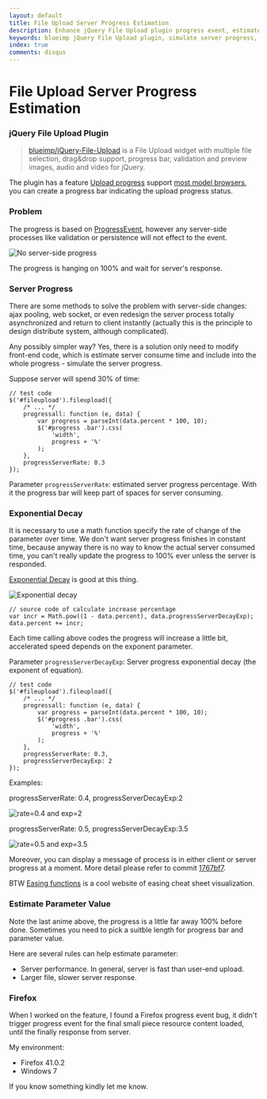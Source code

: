```yaml
---
layout: default
title: File Upload Server Progress Estimation
description: Enhance jQuery File Upload plugin progress event, estimate server side consume time and include in the total progress.
keywords: blueimp jQuery File Upload plugin, simulate server progress, progressServerRate, progressServerDecayExp
index: true
comments: disqus
---
```


# File Upload Server Progress Estimation

<h3>
<a href="#jquery-file-upload-plugin" name="jquery-file-upload-plugin" class="anchor"><span class="octicon octicon-link"></span></a>
jQuery File Upload Plugin
</h3>

> [blueimp/jQuery-File-Upload](https://github.com/blueimp/jQuery-File-Upload) is a File Upload widget with multiple file selection, drag&drop support, progress bar, validation and preview images, audio and video for jQuery.

The plugin has a feature [Upload progress](https://github.com/blueimp/jQuery-File-Upload/wiki/Basic-plugin#how-to-display-upload-progress-with-the-basic-plugin) support [most model browsers](https://github.com/blueimp/jQuery-File-Upload/wiki/Browser-support#upload-progress), you can create a progress bar indicating the upload progress status.

<h3>
<a href="#problem" name="problem" class="anchor"><span class="octicon octicon-link"></span></a>
Problem
</h3>

The progress is based on [ProgressEvent](https://developer.mozilla.org/en-US/docs/Web/API/ProgressEvent), however any server-side processes like validation or persistence will not effect to the event.

![No server-side progress](http://atealxt.github.io/images/20151103/01_no_server.gif "No server-side progress")

The progress is hanging on 100% and wait for server's response.

<h3>
<a href="#server-progress" name="server-progress" class="anchor"><span class="octicon octicon-link"></span></a>
Server Progress
</h3>

There are some methods to solve the problem with server-side changes: ajax pooling, web socket, or even redesign the server process totally asynchronized and return to client instantly (actually this is the principle to design distribute system, although complicated).

Any possibly simpler way? Yes, there is a solution only need to modify front-end code, which is estimate server consume time and include into the whole progress - simulate the server progress.

Suppose server will spend 30% of time:

<pre><code>// test code
$('#fileupload').fileupload({
    /* ... */
    progressall: function (e, data) {
        var progress = parseInt(data.percent * 100, 10);
        $('#progress .bar').css(
            'width',
            progress + '%'
        );
    },
    progressServerRate: 0.3
});
</code></pre>

Parameter `progressServerRate`: estimated server progress percentage.
With it the progress bar will keep part of spaces for server consuming.

<h3>
<a href="#exponential-decay" name="exponential-decay" class="anchor"><span class="octicon octicon-link"></span></a>
Exponential Decay
</h3>

It is necessary to use a math function specify the rate of change of the parameter over time. We don't want server progress finishes in constant time, because anyway there is no way to know the actual server consumed time, you can't really update the progress to 100% ever unless the server is responded. 

[Exponential Decay](https://en.wikipedia.org/wiki/Exponential_decay) is good at this thing.

![Exponential decay](http://atealxt.github.io/images/20151103/04_exponential_decay_3.png "Exponential decay")

<pre><code>// source code of calculate increase percentage
var incr = Math.pow((1 - data.percent), data.progressServerDecayExp);
data.percent += incr;
</code></pre>

Each time calling above codes the progress will increase a little bit, accelerated speed depends on the exponent parameter.

Parameter `progressServerDecayExp`: Server progress exponential decay (the exponent of equation).

<pre><code>// test code
$('#fileupload').fileupload({
    /* ... */
    progressall: function (e, data) {
        var progress = parseInt(data.percent * 100, 10);
        $('#progress .bar').css(
            'width',
            progress + '%'
        );
    },
    progressServerRate: 0.3,
    progressServerDecayExp: 2
});
</code></pre>

Examples:

progressServerRate: 0.4, progressServerDecayExp:2

![rate=0.4 and exp=2](http://atealxt.github.io/images/20151103/02_server_0p4_2.gif "rate=0.4 and exp=2")

progressServerRate: 0.5, progressServerDecayExp:3.5

![rate=0.5 and exp=3.5](http://atealxt.github.io/images/20151103/03_server_0p5_3p5.gif "rate=0.5 and exp=3.5")

Moreover, you can display a message of process is in either client or server progress at a moment.
More detail please refer to commit [1767bf7](https://github.com/atealxt/jQuery-File-Upload/commit/1767bf75f9c7bedcd393b4208cf55d6cfe671645).

BTW [Easing functions](http://easings.net/) is a cool website of easing cheat sheet visualization.

<h3>
<a href="#estimate-parameter-value" name="estimate-parameter-value" class="anchor"><span class="octicon octicon-link"></span></a>
Estimate Parameter Value
</h3>

Note the last anime above, the progress is a little far away 100% before done.
Sometimes you need to pick a suitble length for progress bar and parameter value. 

Here are several rules can help estimate parameter:
<ul>
  <li>Server performance. In general, server is fast than user-end upload.</li>
  <li>Larger file, slower server response.</li>
</ul>

<h3>
<a href="#firefox" name="firefox" class="anchor"><span class="octicon octicon-link"></span></a>
Firefox
</h3>

When I worked on the feature, I found a Firefox progress event bug, it didn't trigger progress event for the final small piece resource content loaded, until the finally response from server.

My environment:
<ul>
  <li>Firefox 41.0.2</li>
  <li>Windows 7</li>
</ul>

If you know something kindly let me know.

